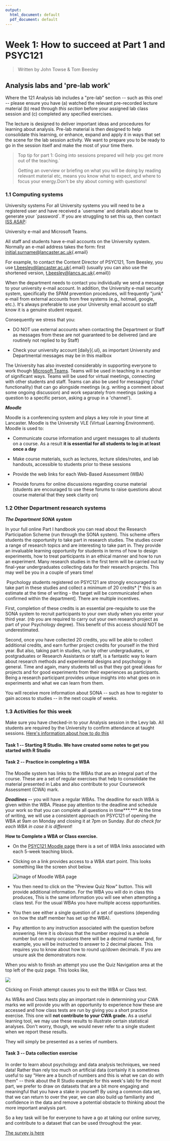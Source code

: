 ```yaml
---
output:
  html_document: default
  pdf_document: default
---
```

# Week 1: How to succeed at Part 1 and PSYC121

> Written by John Towse & Tom Beesley

## Analysis labs and 'pre-lab work'

Where the 121 Analysis lab includes a "pre-lab" section -- such as this one! -- please ensure you have (a) watched the relevant pre-recorded lecture material (b) read through *this section* before your assigned lab class session and (c) completed any specified exercises.

The lecture is designed to deliver important ideas and procedures for learning about analysis. Pre-lab material is then designed to help consolidate this learning, or enhance, expand and apply it in ways that set the scene for the lab session activity. We want to prepare you to be ready to go in the session itself and make the most of your time there.

> Top tip for part 1: Going into sessions prepared will help you get more out of the teaching.`
>
> Getting an overview or briefing on what you will be doing by reading relevant material etc, means you know what to expect, and where to focus your energy.Don't be shy about coming with questions!

### 1.1 Computing systems

University systems For all University systems you will need to be a registered user and have received a \`username\` and details about how to generate your \`password\`. If you are struggling to set this up, then contact [ISS ASAP](https://www.lancaster.ac.uk/iss/help-and-support/):

University e-mail and Microsoft Teams.

All staff and students have e-mail accounts on the University system. Normally an e-mail address takes the form: first [initial.surname\@lancaster.ac.uk](mailto:initial.surname@lancaster.ac.uk){.email}

For example, to contact the Content Director of PSYC121, Tom Beesley, you use [t.beesley\@lancaster.ac.uk](mailto:t.beesley@lancaster.ac.uk){.email} (usually you can also use the shortened version, [t.beesley\@lancs.ac.uk](mailto:t.beesley@lancs.ac.uk){.email})

When the department needs to contact you individually we send a message to your university e-mail account. In addition, the University e-mail security system, specifically the SPAM prevention procedures, will frequently "junk" e-mail from external accounts from free systems (e.g., hotmail, google, etc.). It's always preferable to use your University email account so staff know it is a genuine student request.

Consequently we stress that you:

-   DO NOT use external accounts when contacting the Department or Staff as messages from these are not guaranteed to be delivered (and are routinely not replied to by Staff)

-   Check your university account [daily]{.ul}, as important University and Departmental messages may be in this mailbox

The University has also invested considerably in supporting everyone to work though [Microsoft Teams](https://answers.lancaster.ac.uk/display/ISS/Microsoft+Teams+help+and+training). Teams will be used in teaching in a number of significant ways. Teams will be used for virtual meetings, connecting with other students and staff. Teams can also be used for messaging ('chat' functionality) that can go alongside meetings (e.g. writing a comment about some ongoing discussion) and work separately from meetings (asking a question to a specific person, asking a group in a 'channel').

***Moodle***

Moodle is a conferencing system and plays a key role in your time at Lancaster. Moodle is the University VLE (Virtual Learning Environment). Moodle is used to:

-   Communicate course information and urgent messages to all students on a course. As a result **it is essential for all students to log in at least once a day**

-   Make course materials, such as lectures, lecture slides/notes, and lab handouts, accessible to students prior to these sessions

-   Provide the web links for each Web-Based Assessment (WBA)

-   Provide forums for online discussions regarding course material (students are encouraged to use these forums to raise questions about course material that they seek clarity on)

### 1.2 Other Department research systems

***The Department SONA system***

In your full online Part I handbook you can read about the Research Participation Scheme (run through the SONA system). This scheme offers students the opportunity to take part in research studies. The studies cover a range of research topics and are interesting to take part in. They provide an invaluable learning opportunity for students in terms of how to design experiments, how to treat participants in an ethical manner and how to run an experiment. Many research studies in the first term will be carried out by final-year undergraduates collecting data for their research projects. This may well be you in a couple of years time!

 Psychology students registered on PSYC121 are strongly encouraged to take part in these studies and collect a minimum of 20 credits\* [\* this is an estimate at the time of writing - the target will be communicated when confirmed within the department]. There are multiple incentives.

First, completion of these credits is an essential pre-requisite to use the SONA system to recruit participants to your own study when you enter your third year. (nb you are required to carry out your own research project as part of your Psychology degree). This benefit of this access should NOT be underestimated.

Second, once you have collected 20 credits, you will be able to collect additional credits, and earn further project credits for yourself in the third year. But also, taking part in studies, run by other undergraduates, or postgraduates or Research Assistants or staff, is a fantastic way to learn about research methods and experimental designs and psychology in general. Time and again, many students tell us that they got great ideas for projects and for good experiments from their experiences as participants. Being a research participant provides unique insights into what goes on in experiments and what we can learn from them.

You will receive more information about SONA -- such as how to register to gain access to studies -- in the next couple of weeks.

### 1.3 Activities for this week

Make sure you have checked-in to your Analysis session in the Levy lab. All students are required by the University to confirm attendance at taught sessions. [Here's information about how to do this](https://www.lancaster.ac.uk/student-and-education-services/check-in/)

#### Task 1 -- Starting R Studio. We have created some notes to get you started with R Studio

#### Task 2 -- Practice in completing a WBA

The Moodle system has links to the WBAs that are an integral part of the course. These are a set of regular exercises that help to consolidate the material presented in Labs and also contribute to your Coursework Assessment (CWA) mark.

***Deadlines --*** you will have a regular WBAs. The deadline for each WBA is given within the WBA. Please pay attention to the deadline and schedule your work so that you can complete all questions in time***.*** At the time of writing, we will use a consistent approach on PSYC121 of opening the WBA at 9am on Monday and closing it at 7pm on Sunday. *But do check for each WBA in case it is different*!

**How to Complete a WBA or Class exercise.**

-   On the [PSYC121 Moodle page](https://modules.lancaster.ac.uk/course/view.php?id=33757) there is a set of WBA links associated with each 5-week teaching block.

-   Clicking on a link provides access to a WBA start point. This looks something like the screen shot below.

    ![image of Moodle WBA page](files\Week_1\WBA_practice.png)

-   You then need to click on the "Preview Quiz Now" button. This will provide additional information. For the WBA you will do in class this produces, This is the same information you will see when attempting a class test. For the usual WBAs you have multiple access opportunities.

-   You then see either a single question of a set of questions (depending on how the staff member has set up the WBA).

-   Pay attention to any instruction associated with the question before answering. Here it is obvious that the number required is a whole number but on many occasions there will be a decimal number and, for example, you will be instructed to answer to 2 decimal places. This requires you to know about how to round up/down decimals. If you are unsure ask the demonstrators now.

When you wish to finish an attempt you use the Quiz Navigation area at the top left of the quiz page. This looks like,

![](files\Week_1\navigation.png)

Clicking on Finish attempt causes you to exit the WBA or Class test.

As WBAs and Class tests play an important role in determining your CWA marks we will provide you with an opportunity to experience how these are accessed and how class tests are run by giving you a short practice exercise. This one will **not contribute to your CWA grade.** As a useful learning tool, we may use these results to illustrate certain statistical analyses. Don't worry, though, we would never refer to a single student when we report these results.

They will simply be presented as a series of numbers.

#### Task 3 -- Data collection exercise

In order to learn about psychology and data analysis techniques, we need data! Rather than rely too much on artificial data (certainly it is sometimes useful to say "Here are a bunch of numbers and this is what we can do with them" -- think about the R Studio example for this week's lab) for the most part, we prefer to draw on datasets that are a bit more engaging and meaningful that you have a stake in yourself! By using a common data set, that we can return to over the year, we can also build up familiarity and confidence in the data and remove a potential obstacle to thinking about the more important analysis part.

So a key task will be for everyone to have a go at taking our online survey, and contribute to a dataset that can be used throughout the year.

[The survey is here](https://lancasteruni.eu.qualtrics.com/jfe/form/SV_6rLPbl1YI8Y2WXj)
